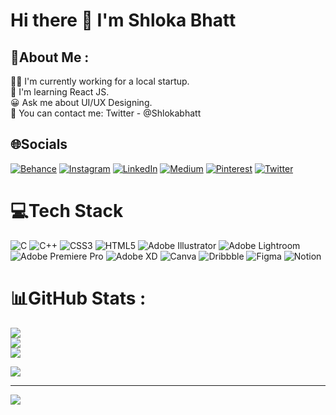 # Hi there 👋 I'm Shloka Bhatt

## 💫About Me :
👩‍💻 I'm currently working for a local startup.  
📖 I'm learning React JS.  
😀 Ask me about UI/UX Designing.  
📩 You can contact me: Twitter - @Shlokabhatt  

## 🌐Socials
[![Behance](https://img.shields.io/badge/Behance-1769ff?logo=behance&logoColor=white)](https://behance.net/shlokabhatt) [![Instagram](https://img.shields.io/badge/Instagram-%23E4405F.svg?logo=Instagram&logoColor=white)](https://instagram.com/shhhhhlokaa) [![LinkedIn](https://img.shields.io/badge/LinkedIn-%230077B5.svg?logo=linkedin&logoColor=white)](https://linkedin.com/in/shloka-bhatt) [![Medium](https://img.shields.io/badge/Medium-12100E?logo=medium&logoColor=white)](https://medium.com/@shlokabhatt.ict19) [![Pinterest](https://img.shields.io/badge/Pinterest-%23E60023.svg?logo=Pinterest&logoColor=white)](https://pinterest.com/shlokabhatt22) [![Twitter](https://img.shields.io/badge/Twitter-%231DA1F2.svg?logo=Twitter&logoColor=white)](https://twitter.com/Shlokabhatt) 

# 💻Tech Stack
![C](https://img.shields.io/badge/c-%2300599C.svg?style=for-the-badge&logo=c&logoColor=white) ![C++](https://img.shields.io/badge/c++-%2300599C.svg?style=for-the-badge&logo=c%2B%2B&logoColor=white) ![CSS3](https://img.shields.io/badge/css3-%231572B6.svg?style=for-the-badge&logo=css3&logoColor=white) ![HTML5](https://img.shields.io/badge/html5-%23E34F26.svg?style=for-the-badge&logo=html5&logoColor=white) ![Adobe Illustrator](https://img.shields.io/badge/adobeillustrator-%23FF9A00.svg?style=for-the-badge&logo=adobeillustrator&logoColor=white) ![Adobe Lightroom](https://img.shields.io/badge/Adobe%20Lightroom-31A8FF.svg?style=for-the-badge&logo=Adobe%20Lightroom&logoColor=white) ![Adobe Premiere Pro](https://img.shields.io/badge/Adobe%20Premiere%20Pro-9999FF.svg?style=for-the-badge&logo=Adobe%20Premiere%20Pro&logoColor=white) ![Adobe XD](https://img.shields.io/badge/Adobe%20XD-470137?style=for-the-badge&logo=Adobe%20XD&logoColor=#FF61F6) ![Canva](https://img.shields.io/badge/Canva-%2300C4CC.svg?style=for-the-badge&logo=Canva&logoColor=white) ![Dribbble](https://img.shields.io/badge/Dribbble-EA4C89?style=for-the-badge&logo=dribbble&logoColor=white) 	![Figma](https://img.shields.io/badge/figma-%23F24E1E.svg?style=for-the-badge&logo=figma&logoColor=white) ![Notion](https://img.shields.io/badge/Notion-%23000000.svg?style=for-the-badge&logo=notion&logoColor=white)
# 📊GitHub Stats :
![](https://github-readme-stats.vercel.app/api?username=shloka2212&theme=radical&hide_border=false&include_all_commits=false&count_private=false)<br/>
![](https://github-readme-streak-stats.herokuapp.com/?user=shloka2212&theme=radical&hide_border=false)<br/>
![](https://github-readme-stats.vercel.app/api/top-langs/?username=shloka2212&theme=radical&hide_border=false&include_all_commits=false&count_private=false&layout=compact)

<img align="center" src="https://activity-graph.herokuapp.com/graph?username=shloka2212&bg_color=141321&color=db3a7d&line=db3a7d&point=ffffff&show_icons=true&custom_title=GitHub%20Commits%20Graph%20&alt=GitHub%20Commits%20Graph" />

---
[![](https://visitcount.itsvg.in/api?id=shloka2212&icon=0&color=0)](https://visitcount.itsvg.in)
